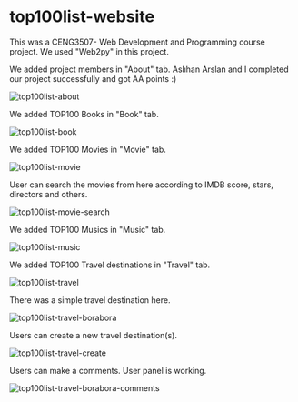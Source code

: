 # top100list-website
This was a CENG3507- Web Development and Programming course project. We used "Web2py" in this project. 


We added project members in "About" tab. Aslıhan Arslan and I completed our project successfully and got AA points :) 

![top100list-about](https://cloud.githubusercontent.com/assets/10771038/22217718/d1759c14-e1ac-11e6-835e-7bf8cf37e10d.png)

We added TOP100 Books in "Book" tab.

![top100list-book](https://cloud.githubusercontent.com/assets/10771038/22217715/cf3c9222-e1ac-11e6-8ff6-b21b60fbbf02.png)

We added TOP100 Movies in "Movie" tab.

![top100list-movie](https://cloud.githubusercontent.com/assets/10771038/22217720/d216d3b8-e1ac-11e6-8346-63aee66b84b0.png)

User can search the movies from here according to IMDB score, stars, directors and others.

![top100list-movie-search](https://cloud.githubusercontent.com/assets/10771038/22217714/ce7bce70-e1ac-11e6-8bb9-d0eb01d219eb.png)

We added TOP100 Musics in "Music" tab.

![top100list-music](https://cloud.githubusercontent.com/assets/10771038/22217712/cd886546-e1ac-11e6-8930-43e40828ae12.png)

We added TOP100 Travel destinations in "Travel" tab.

![top100list-travel](https://cloud.githubusercontent.com/assets/10771038/22217711/cd807e3a-e1ac-11e6-8645-40dc53562050.png)

There was a simple travel destination here. 

![top100list-travel-borabora](https://cloud.githubusercontent.com/assets/10771038/22217709/cd6e373e-e1ac-11e6-8217-27679a3e52ca.png)

Users can create a new travel destination(s).

![top100list-travel-create](https://cloud.githubusercontent.com/assets/10771038/22217710/cd7378d4-e1ac-11e6-828a-ada1305878b8.png)

Users can make a comments. User panel is working.

![top100list-travel-borabora-comments](https://cloud.githubusercontent.com/assets/10771038/22217708/cd4bbb6e-e1ac-11e6-8666-dbf74bd66451.png)
